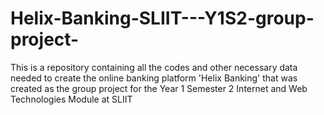 # Helix-Banking-SLIIT---Y1S2-group-project-
This is a repository containing all the codes and other necessary data needed to create the online banking platform 'Helix Banking' that was created as the group project for the Year 1 Semester 2 Internet and Web Technologies Module at SLIIT
